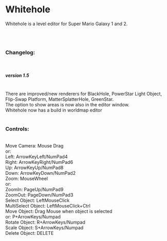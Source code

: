 # Whitehole
Whitehole is a level editor for Super Mario Galaxy 1 and 2.<br>
<br/>

<br>
<h3>Changelog:</h3><br>
<h5>version 1.5</h5><br>
There are improved/new renderers for BlackHole, PowerStar Light Object, Flip-Swap Platform, MatterSplatterHole, GreenStar.<br>
The option to show areas is now also in the editor window.<br>
Whitehole now has a build in worldmap editor<br>
<br>
<h3>Controls:</h3><br>
Move Camera: Mouse Drag<br>
or:<br>
Left: ArrowKeyLeft/NumPad4<br>
Right: ArrowKeyRight/NumPad6<br>
Up: ArrowKeyUp/NumPad8<br>
Down: ArrowKeyDown/NumPad2<br>
Zoom: MouseWheel<br>
or:<br>
ZoomIn: PageUp/NumPad9<br>
ZoomOut: PageDown/NumPad3<br>
Select Object: LeftMouseClick<br>
MultiSelect Object: LeftMouseClick+Ctrl<br>
Move Object: Drag Mouse when object is selected<br>
or: P+ArrowKeys/Numpad<br>
Rotate Object: R+ArrowKeys/Numpad<br>
Scale Object: S+ArrowKeys/Numpad<br>
Delete Object: DELETE